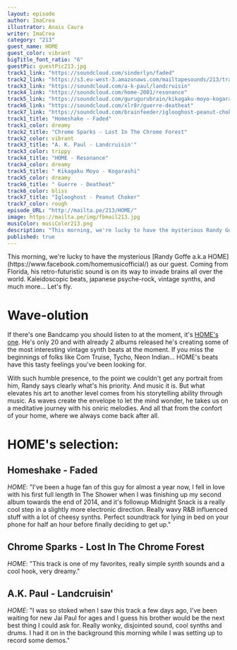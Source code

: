 ```yaml
---
layout: episode
author: ImaCrea
illustrator: Anais Caura
writer: ImaCrea
category: "213"
guest_name: HOME
guest_color: vibrant
bigTitle_font_ratio: "6"
guestPic: guestPic213.jpg
track1_link: "https://soundcloud.com/sinderlyn/faded"
track2_link: "https://s3.eu-west-3.amazonaws.com/mailtapesounds/213/track2.mp3"
track3_link: "https://soundcloud.com/a-k-paul/landcruisin"
track4_link: "https://soundcloud.com/home-2001/resonance"
track5_link: "https://soundcloud.com/gurugurubrain/kikagaku-moyo-kogarashi"
track6_link: "https://soundcloud.com/xlr8r/guerre-deatheat"
track7_link: "https://soundcloud.com/brainfeeder/iglooghost-peanut-choker"
track1_title: "Homeshake - Faded"
track1_color: dreamy
track2_title: "Chrome Sparks - Lost In The Chrome Forest"
track2_color: vibrant
track3_title: "A. K. Paul - Landcruisin'"
track3_color: trippy
track4_title: "HOME - Resonance"
track4_color: dreamy
track5_title: " Kikagaku Moyo - Kogarashi"
track5_color: dreamy
track6_title: " Guerre - Deatheat"
track6_color: bliss
track7_title: "Iglooghost - Peanut Choker"
track7_color: rough
episode_URL: "http://mailta.pe/213/HOME/"
image: https://mailta.pe/img/fbmail213.jpg
musiColor: musiColor213.png
description: "This morning, we're lucky to have the mysterious Randy Goffe a.k.a HOME as our guest. Coming from Florida, his retro-futuristic sound is on its way to invade brains all over the world. Kaleidoscopic beats, japanese psyche-rock, vintage synths, and much more... Let's fly."
published: true
---
```


<p id="introduction">This morning, we're lucky to have the mysterious [Randy Goffe a.k.a HOME](https://www.facebook.com/homemusicofficial/) as our guest. Coming from Florida, his retro-futuristic sound is on its way to invade brains all over the world. Kaleidoscopic beats, japanese psyche-rock, vintage synths, and much more... Let's fly.</p>

# Wave-olution

If there's one Bandcamp you should listen to at the moment, it's [HOME's one](https://home96.bandcamp.com). He's only 20 and with already 2 albums released he's creating some of the most interesting vintage synth beats at the moment. If you miss the beginnings of folks like Com Truise, Tycho, Neon Indian... HOME's beats have this tasty feelings you've been looking for.

With such humble presence, to the point we couldn't get any portrait from him, Randy says clearly what's his priority. And music it is. But what elevates his art to another level comes from his storytelling ability through music. As waves create the envelope to let the mind wonder, he takes us on a meditative journey with his oniric melodies. And all that from the confort of your home, where we always come back after all.

# HOME's selection:

## Homeshake - Faded
_HOME_: "I've been a huge fan of this guy for almost a year now, I fell in love with his first full length In The Shower when I was finishing up my second album towards the end of 2014, and it's followup Midnight Snack is a really cool step in a slightly more electronic direction. Really wavy R&B influenced stuff with a lot of cheesy synths. Perfect soundtrack for lying in bed on your phone for half an hour before finally deciding to get up."

## Chrome Sparks - Lost In The Chrome Forest
_HOME_: "This track is one of my favorites, really simple synth sounds and a cool hook, very dreamy."

## A.K. Paul - Landcruisin'
_HOME_: "I was so stoked when I saw this track a few days ago, I've been waiting for new Jai Paul for ages and I guess his brother would be the next best thing I could ask for. Really wonky, disjointed sound, cool synths and drums. I had it on in the background this morning while I was setting up to record some demos."
